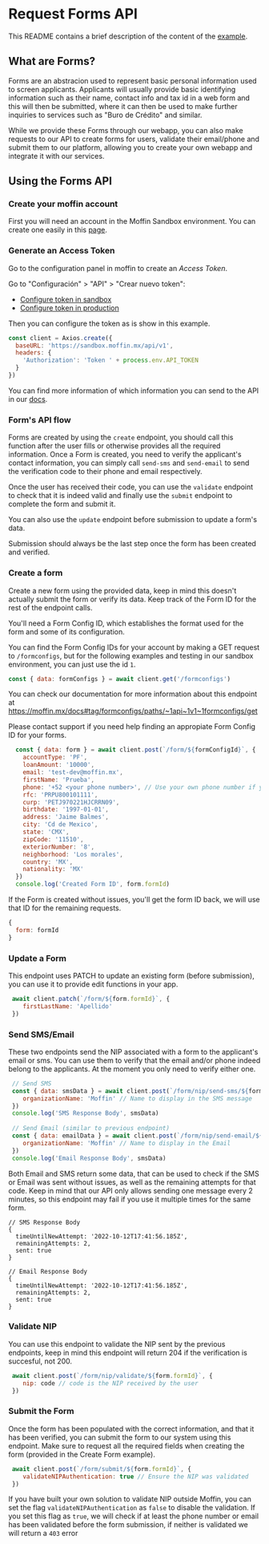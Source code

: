  # Request Forms API
This README contains a brief description of the content
of the [example](./index.js).

## What are Forms?
Forms are an abstracion used to represent basic personal information used to screen applicants. Applicants will usually provide basic identifying information such as their name, contact info and tax id in a web form and this will then be submitted, where it can then be used to make further inquiries to services such as "Buro de Crédito" and similar.

While we provide these Forms through our webapp, you can also make requests
to our API to create forms for users, validate their email/phone and submit them to 
our platform, allowing you to create your own webapp and integrate it with our services.

## Using the Forms API

### Create your moffin account
First you will need an account in the Moffin Sandbox
environment. You can create one easily in this
[page](https://moffin.mx/sign_up).

### Generate an Access Token
Go to the configuration panel in moffin to create an
*Access Token*.

Go to "Configuración" > "API" > "Crear nuevo token":
* [Configure token in sandbox](https://sandbox.moffin.mx/configuracion/api)
* [Configure token in production](https://app.moffin.mx/configuracion/api)

Then you can configure the token as is show in this example.
```js
const client = Axios.create({
  baseURL: 'https://sandbox.moffin.mx/api/v1',
  headers: {
    'Authorization': 'Token ' + process.env.API_TOKEN
  }
})
```

You can find more information of which information you
can send to the API in our [docs](https://moffin.mx/docs).


### Form's API flow
Forms are created by using the `create` endpoint, you should call this function after the user fills or otherwise provides all the required information. Once a Form is created, you need to verify the applicant's contact information, you can simply call `send-sms` and `send-email` to send the verification code to their phone and email respectively. 

Once the user has received their code, you can use the `validate` endpoint to check that it is indeed valid and finally use the `submit` endpoint to complete the form and submit it. 

You can also use the `update` endpoint before submission to update a form's data.

Submission should always be the last step once the form has been created and verified.

### Create a form
Create a new form using the provided data, keep in mind this doesn't actually submit the form or verify its data. Keep track of the Form ID for the rest of the endpoint calls.

You'll need a Form Config ID, which establishes the format used for the form and some of its configuration.

You can find the Form Config IDs for your account by making a GET request to `/formconfigs`, but for the following examples and testing in our sandbox environment, you can just use the id `1`.

```js
const { data: formConfigs } = await client.get('/formconfigs') 
```

You can check our documentation for more information about this endpoint at <https://moffin.mx/docs#tag/formconfigs/paths/~1api~1v1~1formconfigs/get>

Please contact support if you need help finding an appropiate Form Config ID for your forms.

```js
  const { data: form } = await client.post(`/form/${formConfigId}`, {
    accountType: 'PF',
    loanAmount: '10000',
    email: 'test-dev@moffin.mx',
    firstName: 'Prueba',
    phone: '+52 <your phone number>', // Use your own phone number if you wish to test the send-sms endpoint later
    rfc: 'PRPU800101111',
    curp: 'PETJ970221HJCRRN09',
    birthdate: '1997-01-01',
    address: 'Jaime Balmes',
    city: 'Cd de Mexico',
    state: 'CMX',
    zipCode: '11510',
    exteriorNumber: '8',
    neighborhood: 'Los morales',
    country: 'MX',
    nationality: 'MX'
  })
  console.log('Created Form ID', form.formId)
```

If the Form is created without issues, you'll get the form ID back, we will use that ID for the remaining requests.

```js
{
  form: formId
}
```


### Update a Form
This endpoint uses PATCH to update an existing form (before submission), you can use it to provide edit functions in your app.

```js
 await client.patch(`/form/${form.formId}`, {
    firstLastName: 'Apellido'
 })
```

### Send SMS/Email
These two endpoints send the NIP associated with a form to the applicant's email or sms. You can use them to verify that the email and/or phone indeed belong to the applicants. At the moment you only need to verify either one.

```js
 // Send SMS 
 const { data: smsData } = await client.post(`/form/nip/send-sms/${form.formId}`, {
    organizationName: 'Moffin' // Name to display in the SMS message
 })
 console.log('SMS Response Body', smsData)
 
 // Send Email (similar to previous endpoint)
 const { data: emailData } = await client.post(`/form/nip/send-email/${form.formId}`, {
    organizationName: 'Moffin' // Name to display in the Email
 })
 console.log('Email Response Body', smsData)
```

Both Email and SMS return some data, that can be used to check if the SMS or Email was sent without issues, as well as the remaining attempts for that code. Keep in mind that our API only allows sending one message every 2 minutes, so this endpoint may fail if you use it multiple times for the same form.

```json5
// SMS Response Body 
{
  timeUntilNewAttempt: '2022-10-12T17:41:56.185Z',
  remainingAttempts: 2,
  sent: true
}
```

```json5
// Email Response Body 
{
  timeUntilNewAttempt: '2022-10-12T17:41:56.185Z',
  remainingAttempts: 2,
  sent: true
}
```

### Validate NIP
You can use this endpoint to validate the NIP sent by the previous endpoints, keep in mind this endpoint will return 204 if the verification is succesful, not 200.

```js
 await client.post(`/form/nip/validate/${form.formId}`, {
    nip: code // code is the NIP received by the user
 })
```

### Submit the Form
Once the form has been populated with the correct information, and that it has been verified, you can submit the form to our system using this endpoint. Make sure to request all the required fields when creating the form (provided in the Create Form example).

```js
 await client.post(`/form/submit/${form.formId}`, {
    validateNIPAuthentication: true // Ensure the NIP was validated
 })
```

If you have built your own solution to validate NIP outside Moffin, 
you can set the flag `validateNIPAuthentication` as `false` to disable the validation. If you set this flag as `true`, 
we will check if at least the phone number or email has been validated before the form submission, if neither is validated we will return a `403` error

